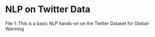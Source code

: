 # NLP on Twitter Data
 File 1: This is a basic NLP hands-on on the Twitter Dataset for Global-Warming
